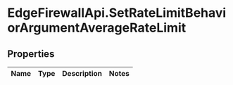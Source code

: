 # EdgeFirewallApi.SetRateLimitBehaviorArgumentAverageRateLimit

## Properties

Name | Type | Description | Notes
------------ | ------------- | ------------- | -------------


